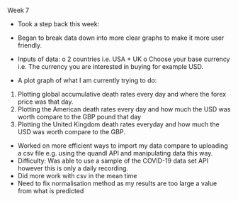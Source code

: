 Week 7
-	Took a step back this week:
-	Began to break data down into more clear graphs to make it more user friendly.
-	Inputs of data: 
o	2 countries i.e. USA + UK
o	Choose your base currency i.e. 
		The currency you are interested in buying for example USD.

-	A plot graph of what I am currently trying to do:
1.	Plotting global accumulative death rates every day and where the forex price was that day.
2.	Plotting the American death rates every day and how much the USD was worth compare to the GBP pound that day
3.	Plotting the United Kingdom death rates everyday and how much the USD was worth compare to the GBP.
-	Worked on more efficient ways to import my data compare to uploading a csv file e.g. using the quandl API and manipulating data this way.
-	Difficulty: Was able to use a sample of the COVID-19 data set API however this is only a daily recording. 
-	Did more work with csv in the mean time
-	Need to fix normalisation method as my results are too large a value from what is predicted

	